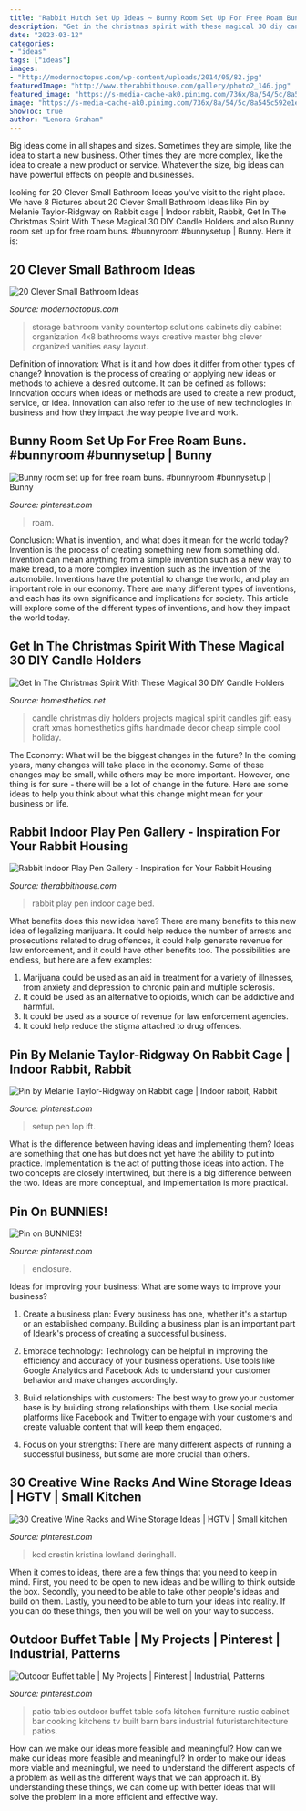 ```yaml
---
title: "Rabbit Hutch Set Up Ideas ~ Bunny Room Set Up For Free Roam Buns. #bunnyroom #bunnysetup"
description: "Get in the christmas spirit with these magical 30 diy candle holders"
date: "2023-03-12"
categories:
- "ideas"
tags: ["ideas"]
images:
- "http://modernoctopus.com/wp-content/uploads/2014/05/82.jpg"
featuredImage: "http://www.therabbithouse.com/gallery/photo2_146.jpg"
featured_image: "https://s-media-cache-ak0.pinimg.com/736x/8a/54/5c/8a545c592e1edbd1349d924adc4ce971.jpg"
image: "https://s-media-cache-ak0.pinimg.com/736x/8a/54/5c/8a545c592e1edbd1349d924adc4ce971.jpg"
ShowToc: true
author: "Lenora Graham"
---
```



Big ideas come in all shapes and sizes. Sometimes they are simple, like the idea to start a new business. Other times they are more complex, like the idea to create a new product or service. Whatever the size, big ideas can have powerful effects on people and businesses.

	

		
looking for 20 Clever Small Bathroom Ideas you've visit to the right place. We have 8 Pictures about 20 Clever Small Bathroom Ideas like Pin by Melanie Taylor-Ridgway on Rabbit cage | Indoor rabbit, Rabbit, Get In The Christmas Spirit With These Magical 30 DIY Candle Holders and also Bunny room set up for free roam buns. #bunnyroom #bunnysetup | Bunny. Here it is:
		
    
## 20 Clever Small Bathroom Ideas

<img loading=lazy src="http://modernoctopus.com/wp-content/uploads/2014/05/82.jpg" onerror="this.onerror=null;this.src='https://tse3.mm.bing.net/th?id=OIP.ffxMssWqLICR8MHOaALa3QHaJ3&amp;pid=15.1';" alt="20 Clever Small Bathroom Ideas">

_Source: modernoctopus.com_

>storage bathroom vanity countertop solutions cabinets diy cabinet organization 4x8 bathrooms ways creative master bhg clever organized vanities easy layout. 

	

Definition of innovation: What is it and how does it differ from other types of change?
Innovation is the process of creating or applying new ideas or methods to achieve a desired outcome. It can be defined as follows: 
Innovation occurs when ideas or methods are used to create a new product, service, or idea. Innovation can also refer to the use of new technologies in business and how they impact the way people live and work.

    
## Bunny Room Set Up For Free Roam Buns. #bunnyroom #bunnysetup | Bunny

<img loading=lazy src="https://i.pinimg.com/736x/d1/a9/69/d1a9690e61b451837fe7d3788760a138.jpg" onerror="this.onerror=null;this.src='https://tse1.mm.bing.net/th?id=OIP.adxgjShMaPQdfgSmp5L9iwHaJw&amp;pid=15.1';" alt="Bunny room set up for free roam buns. #bunnyroom #bunnysetup | Bunny">

_Source: pinterest.com_

>roam. 

	

Conclusion: What is invention, and what does it mean for the world today?
Invention is the process of creating something new from something old. Invention can mean anything from a simple invention such as a new way to make bread, to a more complex invention such as the invention of the automobile. Inventions have the potential to change the world, and play an important role in our economy. There are many different types of inventions, and each has its own significance and implications for society. This article will explore some of the different types of inventions, and how they impact the world today.

    
## Get In The Christmas Spirit With These Magical 30 DIY Candle Holders

<img loading=lazy src="http://cdn.homesthetics.net/wp-content/uploads/2014/11/Get-In-The-Christmas-Spirit-With-These-Magical-DIY-Candle-Holders-Projects-homesthetics-13.jpg" onerror="this.onerror=null;this.src='https://tse1.mm.bing.net/th?id=OIP.2CD3FwY9prE7Xl0V6OaQDwHaQl&amp;pid=15.1';" alt="Get In The Christmas Spirit With These Magical 30 DIY Candle Holders">

_Source: homesthetics.net_

>candle christmas diy holders projects magical spirit candles gift easy craft xmas homesthetics gifts handmade decor cheap simple cool holiday. 

	

The Economy: What will be the biggest changes in the future?
In the coming years, many changes will take place in the economy. Some of these changes may be small, while others may be more important. However, one thing is for sure - there will be a lot of change in the future. Here are some ideas to help you think about what this change might mean for your business or life.

    
## Rabbit Indoor Play Pen Gallery - Inspiration For Your Rabbit Housing

<img loading=lazy src="http://www.therabbithouse.com/gallery/photo2_146.jpg" onerror="this.onerror=null;this.src='https://tse1.mm.bing.net/th?id=OIP.lejSbmNbD1G00V_xAqPt0QAAAA&amp;pid=15.1';" alt="Rabbit Indoor Play Pen Gallery - Inspiration for Your Rabbit Housing">

_Source: therabbithouse.com_

>rabbit play pen indoor cage bed. 

	

What benefits does this new idea have?
There are many benefits to this new idea of legalizing marijuana. It could help reduce the number of arrests and prosecutions related to drug offences, it could help generate revenue for law enforcement, and it could have other benefits too. The possibilities are endless, but here are a few examples: 
1. Marijuana could be used as an aid in treatment for a variety of illnesses, from anxiety and depression to chronic pain and multiple sclerosis. 
2. It could be used as an alternative to opioids, which can be addictive and harmful. 
3. It could be used as a source of revenue for law enforcement agencies. 
4. It could help reduce the stigma attached to drug offences.

    
## Pin By Melanie Taylor-Ridgway On Rabbit Cage | Indoor Rabbit, Rabbit

<img loading=lazy src="https://i.pinimg.com/736x/32/97/36/329736b16c7c43f3d11f13407a2e8935--pet-rabbit-rabbit-toys.jpg" onerror="this.onerror=null;this.src='https://tse3.mm.bing.net/th?id=OIP.l1KtIRAmSaG2MLXsmjnWLQHaJ3&amp;pid=15.1';" alt="Pin by Melanie Taylor-Ridgway on Rabbit cage | Indoor rabbit, Rabbit">

_Source: pinterest.com_

>setup pen lop ift. 

	

What is the difference between having ideas and implementing them?
Ideas are something that one has but does not yet have the ability to put into practice. Implementation is the act of putting those ideas into action. The two concepts are closely intertwined, but there is a big difference between the two. Ideas are more conceptual, and implementation is more practical.

    
## Pin On BUNNIES!

<img loading=lazy src="https://i.pinimg.com/736x/af/da/a5/afdaa5cb600a3837e949fc36d79b9ba5--rabbit-enclosure-bunny-care.jpg" onerror="this.onerror=null;this.src='https://tse1.mm.bing.net/th?id=OIP.MMhs7HVLXQDC6s9U4MHfiAHaE2&amp;pid=15.1';" alt="Pin on BUNNIES!">

_Source: pinterest.com_

>enclosure. 

	

Ideas for improving your business: What are some ways to improve your business?
1. Create a business plan: Every business has one, whether it's a startup or an established company. Building a business plan is an important part of Ideark's process of creating a successful business.
2. Embrace technology: Technology can be helpful in improving the efficiency and accuracy of your business operations. Use tools like Google Analytics and Facebook Ads to understand your customer behavior and make changes accordingly.

3. Build relationships with customers: The best way to grow your customer base is by building strong relationships with them. Use social media platforms like Facebook and Twitter to engage with your customers and create valuable content that will keep them engaged.

4. Focus on your strengths: There are many different aspects of running a successful business, but some are more crucial than others.

    
## 30 Creative Wine Racks And Wine Storage Ideas | HGTV | Small Kitchen

<img loading=lazy src="https://i.pinimg.com/736x/7a/ad/67/7aad67c809f3a447a4d586cb66f91f6a.jpg" onerror="this.onerror=null;this.src='https://tse1.mm.bing.net/th?id=OIP.hMuQ2NjyfmpcMbJYk07cvgHaJ4&amp;pid=15.1';" alt="30 Creative Wine Racks and Wine Storage Ideas | HGTV | Small kitchen">

_Source: pinterest.com_

>kcd crestin kristina lowland deringhall. 

	

When it comes to ideas, there are a few things that you need to keep in mind. First, you need to be open to new ideas and be willing to think outside the box. Secondly, you need to be able to take other people's ideas and build on them. Lastly, you need to be able to turn your ideas into reality. If you can do these things, then you will be well on your way to success.

    
## Outdoor Buffet Table | My Projects | Pinterest | Industrial, Patterns

<img loading=lazy src="https://s-media-cache-ak0.pinimg.com/736x/8a/54/5c/8a545c592e1edbd1349d924adc4ce971.jpg" onerror="this.onerror=null;this.src='https://tse1.mm.bing.net/th?id=OIP.gyxbyNujbv-D9IMGlii5NgHaJ3&amp;pid=15.1';" alt="Outdoor Buffet table | My Projects | Pinterest | Industrial, Patterns">

_Source: pinterest.com_

>patio tables outdoor buffet table sofa kitchen furniture rustic cabinet bar cooking kitchens tv built barn bars industrial futuristarchitecture patios. 

	

How can we make our ideas more feasible and meaningful?
How can we make our ideas more feasible and meaningful? In order to make our ideas more viable and meaningful, we need to understand the different aspects of a problem as well as the different ways that we can approach it. By understanding these things, we can come up with better ideas that will solve the problem in a more efficient and effective way.

